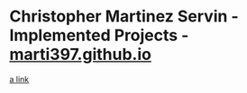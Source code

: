 # Christopher Martinez Servin - Implemented Projects - <a href="http://marti397.github.io" target="_blank">marti397.github.io</a>

[a link](http://marti397.github.io)
